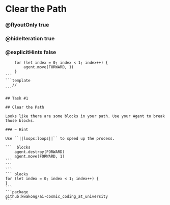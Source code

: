 # Clear the Path
### @flyoutOnly true
### @hideIteration true
### @explicitHints false

```` ghost
    for (let index = 0; index < 1; index++) {
        agent.move(FORWARD, 1)
    }
```
```template
   //     
```

## Task #1

## Clear the Path

Looks like there are some blocks in your path. Use your Agent to break those blocks.

### ~ Hint 

Use ``||loops:loops||`` to speed up the process. 

```  blocks
    agent.destroy(FORWARD)
    agent.move(FORWARD, 1)
```
```
```
``` blocks
for (let index = 0; index < 1; index++) {
}
```
```package
github:kwakong/ai-cosmic_coding_at_university
```
